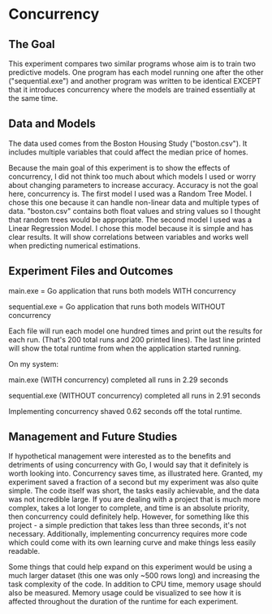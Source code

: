 # Concurrency

## The Goal
This experiment compares two similar programs whose aim is to train two predictive models. One program has each model running one after the other ("sequential.exe") and another program was written to be identical EXCEPT that it introduces concurrency where the models are trained essentially at the same time.

## Data and Models
The data used comes from the Boston Housing Study ("boston.csv"). It includes multiple variables that could affect the median price of homes.

Because the main goal of this experiment is to show the effects of concurrency, I did not think too much about which models I used or worry about changing parameters to increase accuracy. Accuracy is not the goal here, concurrency is.
The first model I used was a Random Tree Model. I chose this one because it can handle non-linear data and multiple types of data. "boston.csv" contains both float values and string values so I thought that random trees would be appropriate.
The second model I used was a Linear Regression Model. I chose this model because it is simple and has clear results. It will show correlations between variables and works well when predicting numerical estimations.

## Experiment Files and Outcomes
main.exe = Go application that runs both models WITH concurrency

sequential.exe = Go application that runs both models WITHOUT concurrency

Each file will run each model one hundred times and print out the results for each run. (That's 200 total runs and 200 printed lines). The last line printed will show the total runtime from when the application started running.

On my system:

main.exe (WITH concurrency) completed all runs in 2.29 seconds

sequential.exe (WITHOUT concurrency) completed all runs in 2.91 seconds

Implementing concurrency shaved 0.62 seconds off the total runtime.

## Management and Future Studies
If hypothetical management were interested as to the benefits and detriments of using concurrency with Go, I would say that it definitely is worth looking into. Concurrency saves time, as illustrated here. Granted, my experiment saved a fraction of a second but my experiment was also quite simple. The code itself was short, the tasks easily achievable, and the data was not incredible large. If you are dealing with a project that is much more complex, takes a lot longer to complete, and time is an absolute priority, then concurrency could definitely help. However, for something like this project - a simple prediction that takes less than three seconds, it's not necessary. Additionally, implementing concurrency requires more code which could come with its own learning curve and make things less easily readable.

Some things that could help expand on this experiment would be using a much larger dataset (this one was only ~500 rows long) and increasing the task complexity of the code. In addition to CPU time, memory usage should also be measured. Memory usage could be visualized to see how it is affected throughout the duration of the runtime for each experiment.